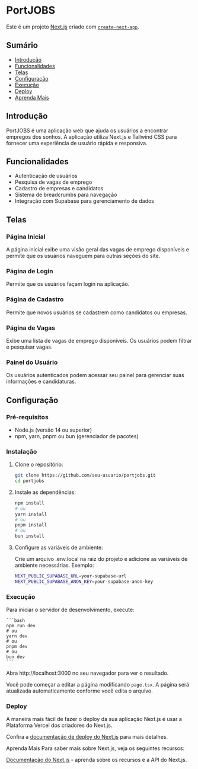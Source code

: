 # PortJOBS

Este é um projeto [Next.js](https://nextjs.org) criado com [`create-next-app`](https://nextjs.org/docs/app/api-reference/cli/create-next-app).

## Sumário

- [Introdução](#introdução)
- [Funcionalidades](#funcionalidades)
- [Telas](#telas)
- [Configuração](#configuração)
- [Execução](#execução)
- [Deploy](#deploy)
- [Aprenda Mais](#aprenda-mais)

## Introdução

PortJOBS é uma aplicação web que ajuda os usuários a encontrar empregos dos sonhos. A aplicação utiliza Next.js e Tailwind CSS para fornecer uma experiência de usuário rápida e responsiva.

## Funcionalidades

- Autenticação de usuários
- Pesquisa de vagas de emprego
- Cadastro de empresas e candidatos
- Sistema de breadcrumbs para navegação
- Integração com Supabase para gerenciamento de dados

## Telas

### Página Inicial

A página inicial exibe uma visão geral das vagas de emprego disponíveis e permite que os usuários naveguem para outras seções do site.

### Página de Login

Permite que os usuários façam login na aplicação.

### Página de Cadastro

Permite que novos usuários se cadastrem como candidatos ou empresas.

### Página de Vagas

Exibe uma lista de vagas de emprego disponíveis. Os usuários podem filtrar e pesquisar vagas.

### Painel do Usuário

Os usuários autenticados podem acessar seu painel para gerenciar suas informações e candidaturas.

## Configuração

### Pré-requisitos

- Node.js (versão 14 ou superior)
- npm, yarn, pnpm ou bun (gerenciador de pacotes)

### Instalação

1. Clone o repositório:

   ```bash
   git clone https://github.com/seu-usuario/portjobs.git
   cd portjobs
   ```

2. Instale as dependências:

   ```bash
   npm install
   # ou
   yarn install
   # ou
   pnpm install
   # ou
   bun install
   ```

3. Configure as variáveis de ambiente:

   Crie um arquivo .env.local na raiz do projeto e adicione as variáveis de ambiente necessárias. Exemplo:

   ```bash
   NEXT_PUBLIC_SUPABASE_URL=your-supabase-url
   NEXT_PUBLIC_SUPABASE_ANON_KEY=your-supabase-anon-key
   ```

### Execução

Para iniciar o servidor de desenvolvimento, execute:

    ```bash
    npm run dev
    # ou
    yarn dev
    # ou
    pnpm dev
    # ou
    bun dev
    ```

Abra http://localhost:3000 no seu navegador para ver o resultado.

Você pode começar a editar a página modificando `page.tsx`. A página será atualizada automaticamente conforme você edita o arquivo.

### Deploy

A maneira mais fácil de fazer o deploy da sua aplicação Next.js é usar a Plataforma Vercel dos criadores do Next.js.

Confira a [documentação de deploy do Next.js](https://nextjs.org/docs/app/building-your-application/deploying) para mais detalhes.

Aprenda Mais
Para saber mais sobre Next.js, veja os seguintes recursos:

[Documentação do Next.js](https://nextjs.org/docs) - aprenda sobre os recursos e a API do Next.js.
